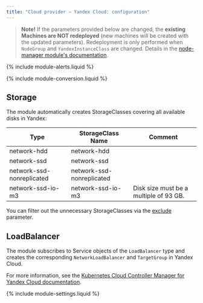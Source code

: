 ```yaml
---
title: "Cloud provider — Yandex Cloud: configuration"
---
```


> **Note!** If the parameters provided below are changed, the **existing Machines are NOT redeployed** (new machines will be created with the updated parameters). Redeployment is only performed when `NodeGroup` and `YandexInstanceClass` are changed. Details in the [node-manager module's documentation](../../modules/node-manager/faq.html#how-do-i-redeploy-ephemeral-machines-in-the-cloud-with-a-new-configuration).

{% include module-alerts.liquid %}

{% include module-conversion.liquid %}

## Storage

The module automatically creates StorageClasses covering all available disks in Yandex:

| Type | StorageClass Name | Comment |
|---|---|---|
| network-hdd | network-hdd | |
| network-ssd | network-ssd | |
| network-ssd-nonreplicated | network-ssd-nonreplicated | |
| network-ssd-io-m3         | network-ssd-io-m3 | Disk size must be a multiple of 93 GB. |

You can filter out the unnecessary StorageClasses via the [exclude](#parameters-storageclass-exclude) parameter.

## LoadBalancer

The module subscribes to Service objects of the `LoadBalancer` type and creates the corresponding `NetworkLoadBalancer` and `TargetGroup` in Yandex Cloud.

For more information, see the [Kubernetes Cloud Controller Manager for Yandex Cloud documentation](https://github.com/flant/yandex-cloud-controller-manager).

{% include module-settings.liquid %}
